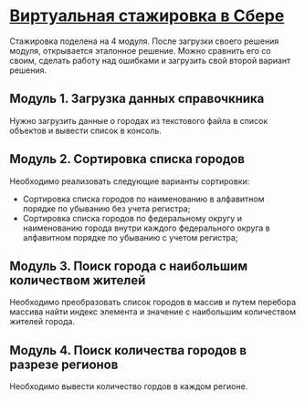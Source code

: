 # [Виртуальная стажировка в Сбере](https://1.studre.ru/sber-java)
Стажировка поделена на 4 модуля. После загрузки своего решения модуля, открывается эталонное решение.
Можно сравнить его со своим, сделать работу над ошибками и загрузить свой второй вариант решения.

## Модуль 1. Загрузка данных справочкника
Нужно загрузить данные о городах из текстового файла в список объектов и вывести список в консоль.

## Модуль 2. Сортировка списка городов
Необходимо реализовать следующие варианты сортировки:
- Сортировка списка городов по наименованию в алфавитном порядке по убыванию без учета регистра;
- Сортировка списка городов по федеральному округу и наименованию города внутри каждого федерального округа в алфавитном порядке по убыванию с учетом регистра;

## Модуль 3. Поиск города с наибольшим количеством жителей
Необходимо преобразовать список городов в массив и путем перебора массива найти индекс элемента и значение с наибольшим количеством жителей города.

## Модуль 4. Поиск количества городов в разрезе регионов
Необходимо вывести количество гордов в каждом регионе.
